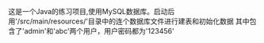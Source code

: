 这是一个Java的练习项目,使用MySQL数据库。启动后用'/src/main/resources/'目录中的连个数据库文件进行建表和初始化数据
其中包含了'admin'和'abc'两个用户，用户密码都为'123456'